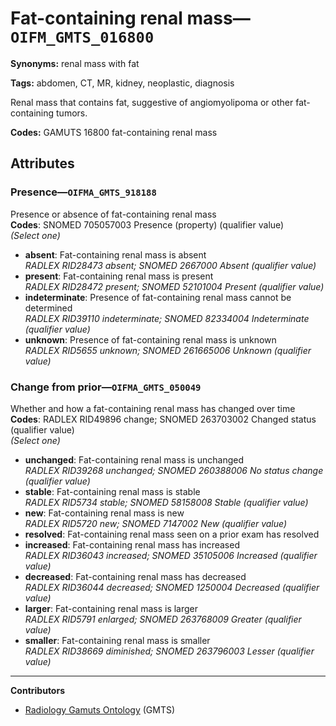 # Fat-containing renal mass—`OIFM_GMTS_016800`

**Synonyms:** renal mass with fat

**Tags:** abdomen, CT, MR, kidney, neoplastic, diagnosis

Renal mass that contains fat, suggestive of angiomyolipoma or other fat-containing tumors.

**Codes:** GAMUTS 16800 fat-containing renal mass

## Attributes

### Presence—`OIFMA_GMTS_918188`

Presence or absence of fat-containing renal mass  
**Codes**: SNOMED 705057003 Presence (property) (qualifier value)  
*(Select one)*

- **absent**: Fat-containing renal mass is absent  
_RADLEX RID28473 absent; SNOMED 2667000 Absent (qualifier value)_
- **present**: Fat-containing renal mass is present  
_RADLEX RID28472 present; SNOMED 52101004 Present (qualifier value)_
- **indeterminate**: Presence of fat-containing renal mass cannot be determined  
_RADLEX RID39110 indeterminate; SNOMED 82334004 Indeterminate (qualifier value)_
- **unknown**: Presence of fat-containing renal mass is unknown  
_RADLEX RID5655 unknown; SNOMED 261665006 Unknown (qualifier value)_

### Change from prior—`OIFMA_GMTS_050049`

Whether and how a fat-containing renal mass has changed over time  
**Codes**: RADLEX RID49896 change; SNOMED 263703002 Changed status (qualifier value)  
*(Select one)*

- **unchanged**: Fat-containing renal mass is unchanged  
_RADLEX RID39268 unchanged; SNOMED 260388006 No status change (qualifier value)_
- **stable**: Fat-containing renal mass is stable  
_RADLEX RID5734 stable; SNOMED 58158008 Stable (qualifier value)_
- **new**: Fat-containing renal mass is new  
_RADLEX RID5720 new; SNOMED 7147002 New (qualifier value)_
- **resolved**: Fat-containing renal mass seen on a prior exam has resolved  
- **increased**: Fat-containing renal mass has increased  
_RADLEX RID36043 increased; SNOMED 35105006 Increased (qualifier value)_
- **decreased**: Fat-containing renal mass has decreased  
_RADLEX RID36044 decreased; SNOMED 1250004 Decreased (qualifier value)_
- **larger**: Fat-containing renal mass is larger  
_RADLEX RID5791 enlarged; SNOMED 263768009 Greater (qualifier value)_
- **smaller**: Fat-containing renal mass is smaller  
_RADLEX RID38669 diminished; SNOMED 263796003 Lesser (qualifier value)_

---

**Contributors**

- [Radiology Gamuts Ontology](https://gamuts.net/) (GMTS)